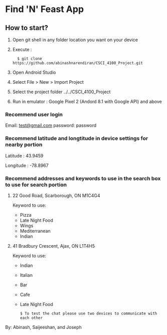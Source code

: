 # Find 'N' Feast App
 
 ## How to start?
 1. Open git shell in any folder location you want on your device
 2. Execute :
 
          $ git clone https://github.com/abinashnarendiran/CSCI_4100_Project.git
          
 3. Open Android Studio
 4. Select File > New > Import Project
 5. Select the project folder ../../CSCI_4100_Project
 6. Run in emulator : Google Pixel 2 (Andord 8.1 with Google API) and above
 
 
  ### Recommend user login
  
  Email: test@gmail.com
  password: password
 
 
 
 
 ### Recommend latitude and longtitude in device settings for nearby portion
 
 Latitude  : 43.9459
 
 Longitude : -78.8967
 
 
 
 
 ### Recommend addresses and keywords to use in the search box to use for search portion
 
 1. 22 Good Road, Scarborough, ON M1C4G4
 
    Keyword to use: 
    - Pizza
    - Late Night Food
    - Wings
    - Mediterranean
    - Indian
          
     
    
 2. 41 Bradbury Crescent, Ajax, ON L1T4H5
 
    Keyword to use: 
    - Indian
    - Italian
    - Bar
    - Cafe
    - Late Night Food
   
 
 
          $ To test the chat please use two devices to communicate with each other
  
  
  
  
  By: Abinash, Saijeeshan, and Joseph
